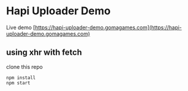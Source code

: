 # Hapi Uploader Demo

Live demo [https://hapi-uploader-demo.gomagames.com](https://hapi-uploader-demo.gomagames.com)

## using xhr with fetch

clone this  repo

```
npm install
npm start
```
